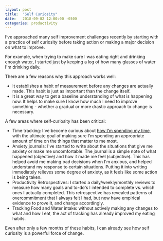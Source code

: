 ```yaml
---
layout: post
title:  "Self Curiosity"
date:   2018-09-02 12:00:00 -0500
categories: productivity
---
```


I’ve approached many self improvement challenges recently by starting with a practice of self curiosity before taking action or making a major decision on what to improve.

For example, when trying to make sure I was eating right and drinking enough water, I started just by keeping a log of how many glasses of water I'm drinking daily. 

There are a few reasons why this approach works well:
* It establishes a habit of measurement before any changes are actually made. This habit is just as important than the change itself.
* It is a great way to get a baseline understanding of what is happening now. It helps to make sure I know how much I need to improve something - whether a gradual or more drastic approach to change is necessary.

A few areas where self-curiosity has been critical:
* Time tracking: I've become curious about [how I'm spending my time](http://tarunsachdeva.com/blog/general/2018/08/30/time.html), with the ultimate goal of making sure I'm spending an appropriate amount of time on the things that matter to me most. 
* Anxiety journals: I've started to write about the situations that give me anxiety or make me uncomfortable. The journal is a simple note of what happened (objective) and how it made me feel (subjective). This has helped avoid me making bad decisions when I'm anxious, and helped understand my response to certain situations. Putting it into writing immediately relieves some degree of anxiety, as it feels like some action is being taken. 
* Productivity Retrospectives: I started a daily/weekly/monthly reviews to measure how many goals and to-do's I intended to complete vs. which ones I actually completed. This retrospective has revealed patterns of overcommitment that I always felt I had, but now have empirical evidence to prove it, and change accordingly.
* Tracking Food and Water intake: without actively making any changes to what and how I eat, the act of tracking has already improved my eating habits.

Even after only a few months of these habits, I can already see how self curiosity is a powerful force of change.